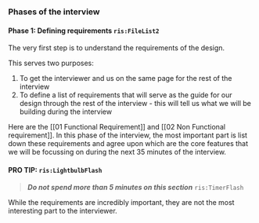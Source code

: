 
### Phases of the interview 

#### Phase 1: Defining requirements `ris:FileList2`

The very first step is to understand the requirements of the design. 

This serves two purposes:
1. To get the interviewer and us on the same page for the rest of the interview
2. To define a list of requirements that will serve as the guide for our design through the rest of the interview - this will tell us what we will be building during the interview

Here are the [[01 Functional Requirement]] and [[02 Non Functional requirement]]. In this phase of the interview, the most important part is list down these requirements and agree upon which are the core features that we will be focussing on during the next 35 minutes of the interview.

#### PRO TIP:  `ris:LightbulbFlash`

> ***Do not spend more than 5 minutes on this section*** `ris:TimerFlash`

While the requirements are incredibly important, they are not the most interesting part to the interviewer.
